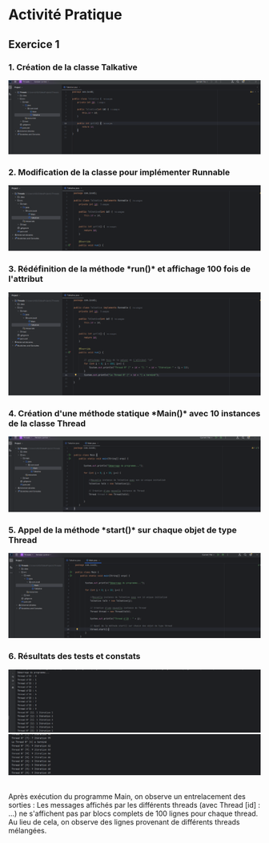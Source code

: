 <h1>Activité Pratique</h1>

<h2>Exercice 1</h2>

<h3>1. Création de la classe Talkative</h3>
<img src="captures/Classe-talkative.png">
<br/>
<h3>2. Modification de la classe pour implémenter Runnable</h3>
<img src="captures/Modif-Talkative-Runnable2.png">
<br/>
<h3>3. Rédéfinition de la méthode *run()* et affichage 100 fois de l'attribut</h3>
<img src="captures/Redefintion.png">
<br/>
<h3>4. Création d'une méthode statique *Main()* avec 10 instances de la classe Thread</h3>
<img src="captures/Methode-statique-Main.png">
<br/>
<h3>5. Appel de la méthode *start()* sur chaque objet de type Thread</h3>
<img src="captures/Appel-start.png">
<br/>
<h3>6. Résultats des tests et constats</h3>
<img src="captures/Result1.png">
<br/>
<img src="captures/Result2.png">
<br/>
<br/>
<p>Après exécution du programme Main, on observe un entrelacement des sorties : Les messages affichés par les différents threads (avec Thread [id] : ...) 
ne s'affichent pas par blocs complets de 100 lignes pour chaque thread. Au lieu de cela, on observe des lignes provenant de différents threads mélangées.</p>